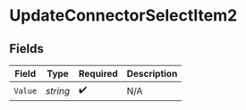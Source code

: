 # UpdateConnectorSelectItem2


## Fields

| Field              | Type               | Required           | Description        |
| ------------------ | ------------------ | ------------------ | ------------------ |
| `Value`            | *string*           | :heavy_check_mark: | N/A                |